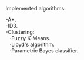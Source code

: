 Implemented algorithms:

  -A*. <br>
  -ID3. <br>
  -Clustering: <br>
  &nbsp;&nbsp; ·Fuzzy K-Means. <br>
  &nbsp;&nbsp; ·Lloyd's algorithm. <br>
  &nbsp;&nbsp; ·Parametric Bayes classifier.
    
